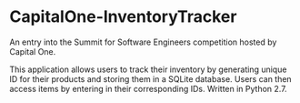CapitalOne-InventoryTracker
===========================

An entry into the Summit for Software Engineers competition hosted by Capital One.

This application allows users to track their inventory by generating unique ID for their products and storing them 
in a SQLite database. Users can then access items by entering in their corresponding IDs. Written in Python 2.7.
